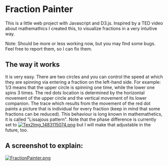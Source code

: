 # Fraction Painter

This is a little web project with Javascript and D3.js. Inspired by a TED video about mathemathics I created this, to visualize fractions in a very intuitive way.

Note: Should be more or less working now, but you may find some bugs. Feel free to report them, so I can fix them.

## The way it works

It is very easy. There are two circles and you can control the speed at which they are spinning via entering a fraction on the left-hand side. For example: 1/3 means that the upper circle is spinning one time, while the lower one spins 3 times. The red dots location is determined by the horizontal movement of the upper circle and the vertical movement of its lower companion. The trace which results from the movement of the red dot paints a picture that is individual for every fraction (keep in mind that some fractions can be reduced). This behaviour is long known in mathemathetics, it is called "Lissajous pattern". Note that the phase difference is currently set to [![Tex2Img_1483115074.png](https://s27.postimg.org/5g9m2913n/Tex2_Img_1483115074.png)](https://postimg.org/image/uz1yf9knj/)  but I will make that adjustable in the future, too.

## A screenshot to explain:

[![FractionPainter.png](https://s23.postimg.org/a3o77ynij/Fraction_Painter.png)](https://postimg.org/image/hweuzxthj/)

